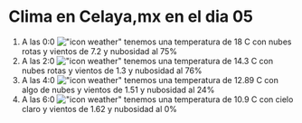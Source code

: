 # Clima en Celaya,mx en el dia 05

1. A las 0:0 !["icon weather"](http://openweathermap.org/img/w/04n.png) tenemos una temperatura de 18 C con nubes rotas y  vientos de 7.2 y nubosidad al 75%
1. A las 2:0 !["icon weather"](http://openweathermap.org/img/w/04n.png) tenemos una temperatura de 14.3 C con nubes rotas y  vientos de 1.3 y nubosidad al 76%
1. A las 4:0 !["icon weather"](http://openweathermap.org/img/w/02n.png) tenemos una temperatura de 12.89 C con algo de nubes y  vientos de 1.51 y nubosidad al 24%
1. A las 6:0 !["icon weather"](http://openweathermap.org/img/w/01n.png) tenemos una temperatura de 10.9 C con cielo claro y  vientos de 1.62 y nubosidad al 0%
